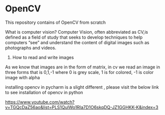 # OpenCV
This repository contains of OpenCV from scratch


What is computer vision?
Computer Vision, often abbreviated as CV,is defined as a field of study that seeks to develop techniques to help computers “see” and understand 
the content of digital images such as photographs and videos.




1. How to read and write images

As we know that images are in the form of matrix, in cv we read an image in three forms that is 0,1,-1 where 0 is grey scale, 1 is for colored, -1 is color image with alpha

installing opencv in pycharm is a slight different , please visit the below link to see installation of opencv in python

https://www.youtube.com/watch?v=TGQcDaZ56ao&list=PLS1QulWo1RIa7D1O6skqDQ-JZ1GGHKK-K&index=3
